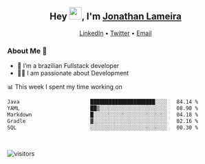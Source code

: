 <h2 align="center">Hey <img src="https://github.com/TheDudeThatCode/TheDudeThatCode/blob/master/Assets/Hi.gif" width="29">, I'm <a href="https://www.linkedin.com/in/jonathanlameira/">Jonathan Lameira</a></h2>
<p align="center">
  <a href="https://www.linkedin.com/in/jonathanlameira/">LinkedIn</a> •
  <a href="https://twitter.com/jlameira">Twitter</a> •
  <a href="mailto:jlameira@gmail.com">Email</a>
</p>

### About Me 🚀
- 🌱  I’m a brazilian Fullstack developer</br>
- 👨‍💻  I am passionate about Development</br>

<!-- ![Jonathan Lameira github stats](https://github-readme-stats.vercel.app/api?username=jlameirameli&show_icons=true&hide_border=true)&nbsp;&nbsp; -->

📊 This week I spent my time working on
<!--START_SECTION:waka-->

```txt
Java                       █████████████████████░░░░   84.14 %
YAML                       ██▒░░░░░░░░░░░░░░░░░░░░░░   08.90 %
Markdown                   █░░░░░░░░░░░░░░░░░░░░░░░░   04.18 %
Gradle                     ▓░░░░░░░░░░░░░░░░░░░░░░░░   02.16 %
SQL                        ░░░░░░░░░░░░░░░░░░░░░░░░░   00.30 %
```

<!--END_SECTION:waka-->

<br />

![visitors](https://visitor-badge.laobi.icu/badge?page_id=jlameira.jlameira)
